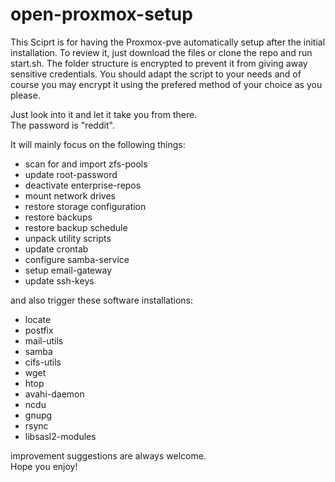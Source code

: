 # open-proxmox-setup

This Sciprt is for having the Proxmox-pve automatically setup after the initial installation.
To review it, just download the files or clone the repo and run start.sh. 
The folder structure is encrypted to prevent it from giving away sensitive credentials.
You should adapt the script to your needs and of course you may encrypt it using the prefered method of your choice as you please.

Just look into it and let it take you from there.<br /> 
The password is "reddit".

It will mainly focus on the following things:

- scan for and import zfs-pools<br />
- update root-password <br />
- deactivate enterprise-repos<br />
- mount network drives<br />
- restore storage configuration<br />
- restore backups<br />
- restore backup schedule<br />
- unpack utility scripts<br />
- update crontab<br />
- configure samba-service<br />
- setup email-gateway<br />
- update ssh-keys<br />

and also trigger these software installations:

- locate<br />
- postfix<br />
- mail-utils<br />
- samba<br />
- cifs-utils<br />
- wget<br />
- htop<br />
- avahi-daemon<br />
- ncdu<br />
- gnupg<br />
- rsync<br />
- libsasl2-modules<br />

improvement suggestions are always welcome.<br />
Hope you enjoy!
